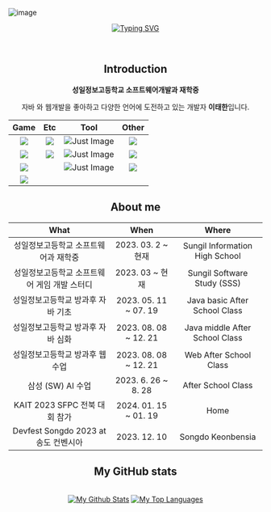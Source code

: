 ![image](https://github.com/dbsrjs/dbsrjs/assets/124150775/41c9f88b-8b8f-4efd-9626-e038b753b984)<div align="center">
  
[![Typing SVG](https://readme-typing-svg.herokuapp.com?font=Chewy&color=337edd&size=45&center=true&vCenter=true&width=404&height=53&lines=%E3%80%80%E3%80%80Unity+is+Best!+%E3%80%80%E3%80%80)](https://git.io/typing-svg)

<br>

## Introduction
<p><strong>성일정보고등학교 소프트웨어개발과 재학중</strong></p>
<p>자바 와 웹개발을 좋아하고 다양한 언어에 도전하고 있는 개발자 <strong>이태한</strong>입니다.</p>

| Game | Etc | Tool | Other |
| :--------: | :--------: | :------: | :------: |
| <a href = "https://www.notion.so/483ee64d4f36436d947d657ee4a15585?v=a7c95a24d14b4e559362ed65cf204b81&pvs=4" title="My Notion Site"> <img src="https://img.shields.io/badge/Unity -black.svg?style=flat&logo=Unity&logoColor=FFFFFF"> </a> | <a href = "https://rktrjtrit.notion.site/8f3f211d0cf444398a38d02f06fcf17a?v=1835751ef68347428e3e2d6e1d8174c5&pvs=4" title="My Notion Site (Main)"> <img src="https://img.shields.io/badge/Notion -white.svg?style=flat&logo=notion&logoColor=000000"> </a> | <img src="https://img.shields.io/badge/vscode-black.svg?style=flat-square&logo=visualstudiocode&logoColor=007ACC" title="Just Image"> | <a href = "https://github.com/wkdtjdwns/Python" title="My Github Site (Python)"> <img src="https://img.shields.io/badge/Python-00599C?style=flat-square&logo=python&logoColor=white">
| <a href = "https://rktrjtrit.notion.site/C-1e5d814aefcf4453bbf9263754f3feab" title="My Notion Site (C#)"> <img src="https://img.shields.io/badge/csharp -37008B.svg?style=flat&logo=csharp&logoColor=9A6FD2"> </a> | <a href = "https://rktrjtrit-unity.tistory.com/" title="My Blog Site (tistory)"> <img src="https://img.shields.io/badge/tistory -darkred.svg?style=flat&logo=tistory&logoColor=orange"> </a> | <img src="https://img.shields.io/badge/eclipse -white.svg?style=flat-square&logo=eclipseide&logoColor=2C2255" title="Just Image"> | <a href = "https://github.com/wkdtjdwns/Java" title="My Github Site (Java)"> <img src="https://img.shields.io/badge/Java-007396?style=flat-square&logo=java&logoColor=white">
| <a href = "https://rktrjtrit.notion.site/9f35de02e6c94e539ca82cdaaf9c486c?v=0eb90a79b5be4574b0c3a159f5ffc513" title="My Notion Site (Unreal)"> <img src="https://img.shields.io/badge/Unreal -black.svg?style=flat&logo=unrealengine&logoColor=FFFFFF"> </a> | | <img src="https://img.shields.io/badge/IntelliJ -white.svg?style=flat-square&logo=intellijidea&logoColor=2C2255" title="Just Image"> | <a href = "https://github.com/wkdtjdwns/Web" title="My Github Site (Web)"> <img src="https://img.shields.io/badge/Web-black?style=flat-square&logo=html5&logoColor=white">
| <a href = "https://rktrjtrit.notion.site/C-f799ca162c9444f99b809595f0576e9a?pvs=74" title="My Notion Site (C++)"> <img src="https://img.shields.io/badge/C++-00599C?style=flat-square&logo=cplusplus&logoColor=white"> |

## About me
| What | When | Where |
|:--------:|:--------:|:--------:|
| 성일정보고등학교 소프트웨어과 재학중 | 2023. 03. 2 ~ 현재 | Sungil Information High School |
| 성일정보고등학교 소프트웨어 게임 개발 스터디 | 2023. 03 ~ 현재 | Sungil Software Study (SSS) |
| 성일정보고등학교 방과후 자바 기초 | 2023. 05. 11 ~ 07. 19 | Java basic After School Class |
| 성일정보고등학교 방과후 자바 심화 | 2023. 08. 08 ~ 12. 21 | Java middle After School Class |
| 성일정보고등학교 방과후 웹 수업 | 2023. 08. 08 ~ 12. 21 | Web After School Class |
| 삼성 (SW) AI 수업 | 2023. 6. 26 ~ 8. 28 | After School Class |
| KAIT 2023 SFPC 전북 대회 참가 | 2024. 01. 15 ~ 01. 19 | Home |
| Devfest Songdo 2023 at 송도 컨벤시아 | 2023. 12. 10 | Songdo Keonbensia |

## My GitHub stats
<p align="center">
  <br>
  <a href="https://github-readme-stats.vercel.app/api?username=TaehanLee07&show_icons=true&count_private=true&theme=react&hide_border=true&bg_color=0D1117"><img alt="My Github Stats" src="https://github-readme-stats.vercel.app/api?username=TaehanLee07&show_icons=true&count_private=true&theme=react&hide_border=true&bg_color=0D1117" /></a>
  <a href="https://github-readme-stats.vercel.app/api/top-langs/?username=TaehanLee07&langs_count=8&count_private=true&layout=compact&theme=react&hide_border=true&bg_color=0D1117"><img alt="My Top Languages" src="https://github-readme-stats.vercel.app/api/top-langs/?username=TaehanLee07&langs_count=8&count_private=true&layout=compact&theme=react&hide_border=true&bg_color=0D1117" /></a>
  <br>
</p>

